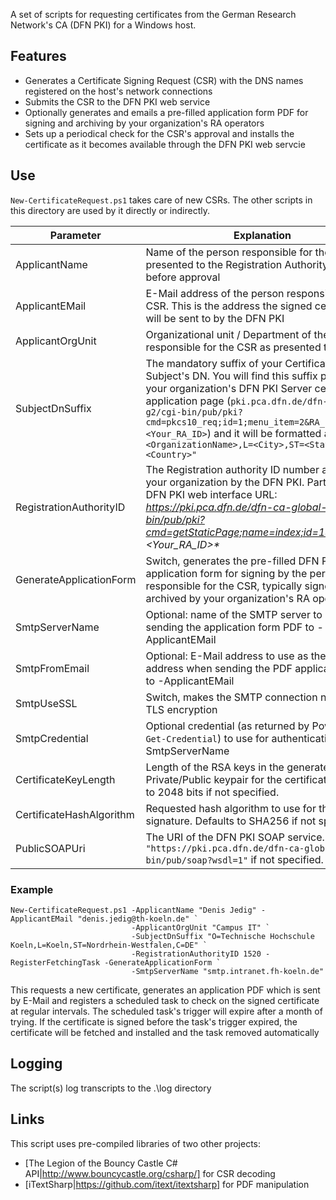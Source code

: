 A set of scripts for requesting certificates from the German Research Network's CA (DFN PKI) for a Windows host.

## Features
- Generates a Certificate Signing Request (CSR) with the DNS names registered on the host's network connections
- Submits the CSR to the DFN PKI web service
- Optionally generates and emails a pre-filled application form PDF for signing and archiving by your organization's RA operators
- Sets up a periodical check for the CSR's approval and installs the certificate as it becomes available through the DFN PKI web servcie

## Use

`New-CertificateRequest.ps1` takes care of new CSRs. The other scripts in this directory are used by it directly or indirectly.

Parameter | Explanation
--------- | -----------
ApplicantName | Name of the person responsible for the CSR as presented to the Registration Authority (RA) before approval
ApplicantEMail | E-Mail address of the person responsible for the CSR. This is the address the signed certificate will be sent to by the DFN PKI
ApplicantOrgUnit | Organizational unit / Department of the person responsible for the CSR as presented to the RA
SubjectDnSuffix | The mandatory suffix of your Certificate Subject's DN. You will find this suffix printed on your organization's DFN PKI Server certificate application page (`pki.pca.dfn.de/dfn-ca-global-g2/cgi-bin/pub/pki?cmd=pkcs10_req;id=1;menu_item=2&RA_ID=<Your_RA_ID>`) and it will be formatted as `"O=<OrganizationName>,L=<City>,ST=<State>,C=<Country>"`
RegistrationAuthorityID | The Registration authority ID number as issued to your organization by the DFN PKI. Part of the DFN PKI web interface URL: _https://pki.pca.dfn.de/dfn-ca-global-g2/cgi-bin/pub/pki?cmd=getStaticPage;name=index;id=1&RA\_ID=*\<Your_RA_ID\>*_
GenerateApplicationForm | Switch, generates the pre-filled DFN PKI application form for signing by the person responsible for the CSR, typically signed and archived by your organization's RA operators
SmtpServerName | Optional: name of the SMTP server to use for sending the application form PDF to -ApplicantEMail
SmtpFromEmail | Optional: E-Mail address to use as the "From:" address when sending the PDF application form to -ApplicantEMail
SmtpUseSSL | Switch, makes the SMTP connection negotiate TLS encryption
SmtpCredential | Optional credential (as returned by Powershell's `Get-Credential`) to use for authentication with -SmtpServerName
CertificateKeyLength | Length of the RSA keys in the generated Private/Public keypair for the certificate. Defaults to 2048 bits if not specified.
CertificateHashAlgorithm | Requested hash algorithm to use for the CA's signature. Defaults to SHA256 if not specified.
PublicSOAPUri | The URI of the DFN PKI SOAP service. Defaults to `"https://pki.pca.dfn.de/dfn-ca-global-g2/cgi-bin/pub/soap?wsdl=1"` if not specified.


### Example
```
New-CertificateRequest.ps1 -ApplicantName "Denis Jedig" -ApplicantEMail "denis.jedig@th-koeln.de" `
                           -ApplicantOrgUnit "Campus IT" `
                           -SubjectDnSuffix "O=Technische Hochschule Koeln,L=Koeln,ST=Nordrhein-Westfalen,C=DE" `
                           -RegistrationAuthorityID 1520 -RegisterFetchingTask -GenerateApplicationForm `
                           -SmtpServerName "smtp.intranet.fh-koeln.de" 
```

This requests a new certificate, generates an application PDF which is sent by E-Mail and registers a scheduled task
to check on the signed certificate at regular intervals. The scheduled task's trigger will expire after a month of trying.
If the certificate is signed before the task's trigger expired, the certificate will be fetched and installed and the task 
removed automatically

## Logging
The script(s) log transcripts to the .\log directory

## Links

This script uses pre-compiled libraries of two other projects:
* [The Legion of the Bouncy Castle C# API|http://www.bouncycastle.org/csharp/]  for CSR decoding
* [iTextSharp|https://github.com/itext/itextsharp] for PDF manipulation